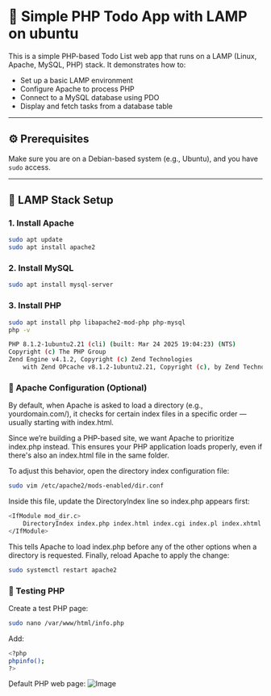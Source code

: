 # 📝 Simple PHP Todo App with LAMP on ubuntu

This is a simple PHP-based Todo List web app that runs on a LAMP (Linux, Apache, MySQL, PHP) stack. It demonstrates how to:

- Set up a basic LAMP environment
- Configure Apache to process PHP
- Connect to a MySQL database using PDO
- Display and fetch tasks from a database table

---

## ⚙️ Prerequisites

Make sure you are on a Debian-based system (e.g., Ubuntu), and you have `sudo` access.

---

## 🧱 LAMP Stack Setup

### 1. Install Apache

```bash
sudo apt update
sudo apt install apache2

```

### 2. Install MySQL

```bash
sudo apt install mysql-server
```

### 3. Install PHP

```bash
sudo apt install php libapache2-mod-php php-mysql
php -v

```

```bash
PHP 8.1.2-1ubuntu2.21 (cli) (built: Mar 24 2025 19:04:23) (NTS)
Copyright (c) The PHP Group
Zend Engine v4.1.2, Copyright (c) Zend Technologies
    with Zend OPcache v8.1.2-1ubuntu2.21, Copyright (c), by Zend Technologies
```
### 🔧 Apache Configuration (Optional)
By default, when Apache is asked to load a directory (e.g., yourdomain.com/), it checks for certain index files in a specific order — usually starting with index.html.

Since we’re building a PHP-based site, we want Apache to prioritize index.php instead. This ensures your PHP application loads properly, even if there's also an index.html file in the same folder.

To adjust this behavior, open the directory index configuration file:
```bash
sudo vim /etc/apache2/mods-enabled/dir.conf
```

Inside this file, update the DirectoryIndex line so index.php appears first:
```bash
<IfModule mod_dir.c>
    DirectoryIndex index.php index.html index.cgi index.pl index.xhtml index.htm
</IfModule>
```

This tells Apache to load index.php before any of the other options when a directory is requested.
Finally, reload Apache to apply the change:
```bash
sudo systemctl restart apache2
```

### 🧪 Testing PHP
Create a test PHP page:
```bash
sudo nano /var/www/html/info.php
```
Add:
```bash
<?php
phpinfo();
?>
```
ِDefault PHP web page:
![Image](https://github.com/mehdi-khaksari/lamp-php-todo-app-ubuntu/issues/1)








